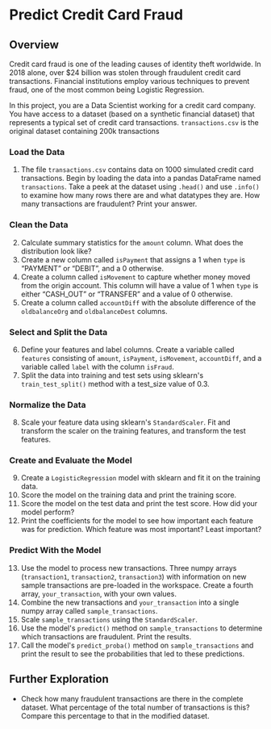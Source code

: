 # Predict Credit Card Fraud

## Overview
Credit card fraud is one of the leading causes of identity theft worldwide. In 2018 alone, over $24 billion was stolen through fraudulent credit card transactions. Financial institutions employ various techniques to prevent fraud, one of the most common being Logistic Regression.

In this project, you are a Data Scientist working for a credit card company. You have access to a dataset (based on a synthetic financial dataset) that represents a typical set of credit card transactions. `transactions.csv` is the original dataset containing 200k transactions

### Load the Data
1. The file `transactions.csv` contains data on 1000 simulated credit card transactions. Begin by loading the data into a pandas DataFrame named `transactions`. Take a peek at the dataset using `.head()` and use `.info()` to examine how many rows there are and what datatypes they are. How many transactions are fraudulent? Print your answer.

### Clean the Data
2. Calculate summary statistics for the `amount` column. What does the distribution look like?
3. Create a new column called `isPayment` that assigns a 1 when `type` is “PAYMENT” or “DEBIT”, and a 0 otherwise.
4. Create a column called `isMovement` to capture whether money moved from the origin account. This column will have a value of 1 when `type` is either “CASH_OUT” or “TRANSFER” and a value of 0 otherwise.
5. Create a column called `accountDiff` with the absolute difference of the `oldbalanceOrg` and `oldbalanceDest` columns.

### Select and Split the Data
6. Define your features and label columns. Create a variable called `features` consisting of `amount`, `isPayment`, `isMovement`, `accountDiff`, and a variable called `label` with the column `isFraud`.
7. Split the data into training and test sets using sklearn's `train_test_split()` method with a test_size value of 0.3.

### Normalize the Data
8. Scale your feature data using sklearn's `StandardScaler`. Fit and transform the scaler on the training features, and transform the test features.

### Create and Evaluate the Model
9. Create a `LogisticRegression` model with sklearn and fit it on the training data.
10. Score the model on the training data and print the training score.
11. Score the model on the test data and print the test score. How did your model perform?
12. Print the coefficients for the model to see how important each feature was for prediction. Which feature was most important? Least important?

### Predict With the Model
13. Use the model to process new transactions. Three numpy arrays (`transaction1`, `transaction2`, `transaction3`) with information on new sample transactions are pre-loaded in the workspace. Create a fourth array, `your_transaction`, with your own values.
14. Combine the new transactions and `your_transaction` into a single numpy array called `sample_transactions`.
15. Scale `sample_transactions` using the `StandardScaler`.
16. Use the model's `predict()` method on `sample_transactions` to determine which transactions are fraudulent. Print the results.
17. Call the model's `predict_proba()` method on `sample_transactions` and print the result to see the probabilities that led to these predictions.


## Further Exploration
- Check how many fraudulent transactions are there in the complete dataset. What percentage of the total number of transactions is this? Compare this percentage to that in the modified dataset.

